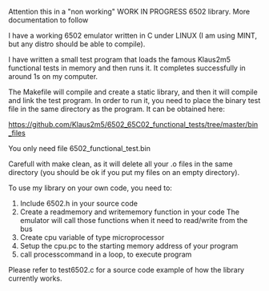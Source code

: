 Attention this in a "non working" WORK IN PROGRESS 6502 library. More documentation
to follow

I have a working 6502 emulator written in C under LINUX (I am using MINT, but any
distro should be able to compile). 

I have written a small test program that loads the famous Klaus2m5 functional tests
in memory and then runs it. It completes successfully in around 1s on my computer. 

The Makefile will compile and create a static library, and then it will compile 
and link the test program. In order to run it, you need to place the binary test 
file in the same directory as the program. It can be obtained here: 

https://github.com/Klaus2m5/6502_65C02_functional_tests/tree/master/bin_files

You only need file 6502_functional_test.bin

Carefull with make clean, as it will delete all your .o files in the same 
directory (you should be ok if you put my files on an empty directory). 

To use my library on your own code, you need to: 

1) Include 6502.h in your source code
2) Create a readmemory and writememory function in your code
    The emulator will call those functions when it need to read/write from the bus
3) Create cpu variable of type microprocessor
4) Setup the cpu.pc to the starting memory address of your program
5) call processcommand in a loop, to execute program

Please refer to test6502.c for a source code example of how the library currently
works. 
